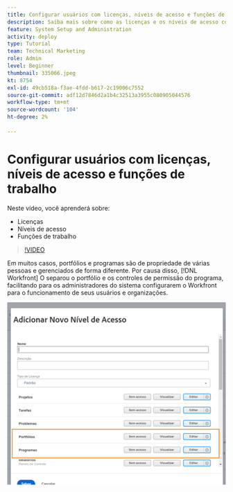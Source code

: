 ```yaml
---
title: Configurar usuários com licenças, níveis de acesso e funções de trabalho
description: Saiba mais sobre como as licenças e os níveis de acesso controlam o que os usuários têm. Saiba como as funções de trabalho são usadas no sistema.
feature: System Setup and Administration
activity: deploy
type: Tutorial
team: Technical Marketing
role: Admin
level: Beginner
thumbnail: 335066.jpeg
kt: 8754
exl-id: 49cb518a-f3ae-4fdd-b617-2c19006c7552
source-git-commit: adf12d7846d2a1b4c32513a3955c080905044576
workflow-type: tm+mt
source-wordcount: '104'
ht-degree: 2%

---
```


# Configurar usuários com licenças, níveis de acesso e funções de trabalho

Neste vídeo, você aprenderá sobre:

* Licenças
* Níveis de acesso
* Funções de trabalho

>[!VIDEO](https://video.tv.adobe.com/v/335066/?quality=12)

Em muitos casos, portfólios e programas são de propriedade de várias pessoas e gerenciados de forma diferente. Por causa disso, [!DNL Workfront] O separou o portfólio e os controles de permissão do programa, facilitando para os administradores do sistema configurarem o Workfront para o funcionamento de seus usuários e organizações.

![[!UICONTROL Portfolio] e [!UICONTROL Programas] configurações realçadas em [!UICONTROL Novo nível de acesso] janela](assets/admin-fund-access-levels.png)
